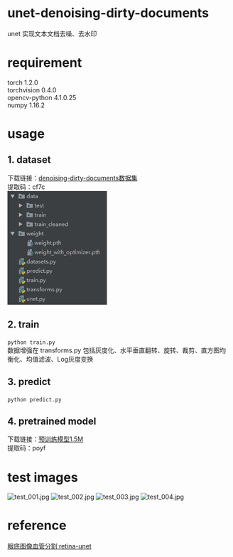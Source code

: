 # unet-denoising-dirty-documents
unet 实现文本文档去噪、去水印

# requirement
torch 1.2.0<br>
torchvision 0.4.0<br>
opencv-python 4.1.0.25<br>
numpy 1.16.2<br>

# usage
## 1. dataset
下载链接：[denoising-dirty-documents数据集](https://pan.baidu.com/s/17chJLi_uDJovKR2zboFcvA)<br>提取码：cf7c<br>
![dir.jpg](images/dir.jpg)
## 2. train
```python train.py```<br>
数据增强在 transforms.py 包括灰度化、水平垂直翻转、旋转、裁剪、直方图均衡化、均值滤波、Log灰度变换
## 3. predict
```python predict.py```<br>
## 4. pretrained model
下载链接：[预训练模型1.5M](https://pan.baidu.com/s/1L3v-xehLBk-G6kbb55vGnA)<br>
提取码：poyf<br>

# test images
![test_001.jpg](images/test_001.jpg)
![test_002.jpg](images/test_002.jpg)
![test_003.jpg](images/test_003.jpg)
![test_004.jpg](images/test_004.jpg)

# reference
[眼底图像血管分割 retina-unet](https://github.com/orobix/retina-unet)
